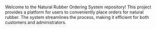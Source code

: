 Welcome to the Natural Rubber Ordering System repository! 
This project provides a platform for users to conveniently place orders for natural rubber. 
The system streamlines the process, making it efficient for both customers and administrators.
